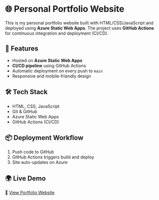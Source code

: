 # 🌐 Personal Portfolio Website

This is my personal portfolio website built with HTML/CSS/JavaScript and deployed using **Azure Static Web Apps**. The project uses **GitHub Actions** for continuous integration and deployment (CI/CD).

## 🚀 Features

- Hosted on **Azure Static Web Apps**
- **CI/CD pipeline** using GitHub Actions
- Automatic deployment on every push to `main`
- Responsive and mobile-friendly design

## 🛠️ Tech Stack

- HTML, CSS, JavaScript
- Git & GitHub
- Azure Static Web Apps
- GitHub Actions (CI/CD)

## 📦 Deployment Workflow

1. Push code to GitHub
2. GitHub Actions triggers build and deploy
3. Site auto-updates on Azure

## 🌍 Live Demo

🔗 [View Portfolio Website](https://jolly-desert-01de2c310.6.azurestaticapps.net)


